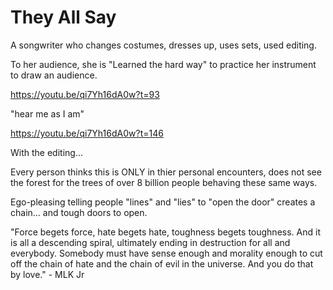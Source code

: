 # They All Say

A songwriter who changes costumes, dresses up, uses sets, used editing.

To her audience, she is "Learned the hard way" to practice her instrument to draw an audience. 

https://youtu.be/qi7Yh16dA0w?t=93

"hear me as I am"

https://youtu.be/qi7Yh16dA0w?t=146

With the editing...

Every person thinks this is ONLY in thier personal encounters, does not see the forest for the trees of over 8 billion people behaving these same ways.

Ego-pleasing telling people "lines" and "lies" to "open the door" creates a chain... and tough doors to open.

"Force begets force, hate begets hate, toughness begets toughness. And it is all a descending spiral, ultimately ending in destruction for all and everybody. Somebody must have sense enough and morality enough to cut off the chain of hate and the chain of evil in the universe. And you do that by love." - MLK Jr
